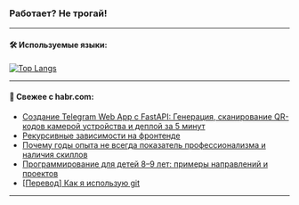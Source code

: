 ### Работает? Не трогай!

---
<!--
#### 🛠️ Technical stack:

![Java](https://img.shields.io/badge/Java-informational?logo=Oracle&style=flat&logoColor=white&color=FF4500)
![Kotlin](https://img.shields.io/badge/Kotlin-informational?logo=Kotlin&style=flat&logoColor=white&color=774D97)
![TS](https://img.shields.io/badge/TypeScript-informational?logo=typeScript&style=flat&logoColor=black&color=017acc)
![Python](https://img.shields.io/badge/Python-informational?logo=Python&style=flat&logoColor=black&color=ffdd54) <br>
![Spring](https://img.shields.io/badge/Spring-informational?logo=Spring&style=flat&logoColor=white&color=6DB33F) 
![SpringBoot](https://img.shields.io/badge/SpringBoot-informational?logo=SpringBoot&style=flat&logoColor=white&color=6DB33F)
![Nest](https://img.shields.io/badge/NestJS-informational?logo=NestJS&style=flat&logoColor=white&color=E0234E) 
![NodeJS](https://img.shields.io/badge/NodeJS-informational?logo=node.js&style=flat&logoColor=white&color=70A760)<br>
![PostgreSQL](https://img.shields.io/badge/PostgreSQL-informational?logo=PostgreSQL&style=flat&logoColor=white&color=DAA520)
![MongoDB](https://img.shields.io/badge/MongoDB-informational?logo=MongoDB&style=flat&logoColor=white&color=870000)
![Apache](https://img.shields.io/badge/Apache-informational?logo=apache&style=flat&logoColor=white&color=f74e28)

___ 
-->

#### 🛠️ Используемые языки:

[![Top Langs](https://github-readme-stats-82jvfl3w3-advtsettinggmailcoms-projects.vercel.app/api/top-langs/?username=zloylis&langs_count=10&hide_title=true&title_color=e6edf3&size_weight=0.5&count_weight=0.5&layout=compact&hide_progress=true&hide_border=true&theme=dracula)](https://github.com/zloylis)

<!---


####  :octocat:&nbsp;&nbsp; Статистика:

![GitHub stats](https://github-readme-stats-u2qms2cxw-advtsettinggmailcoms-projects.vercel.app/api?username=zloylis&show_icons=true&hide_border=true&theme=dracula&title_color=e6edf3&include_all_commits=true&count_private=true&hide_rank=false&hide_title=true&rank_icon=github)
-->
---

#### 💬 Свежее с habr.com:

<!-- BLOG-POST-LIST:START -->
- [Создание Telegram Web App с FastAPI: Генерация, сканирование QR-кодов камерой устройства и деплой за 5 минут](https://habr.com/ru/companies/amvera/articles/852490/?utm_source=habrahabr&utm_medium=rss&utm_campaign=852490)
- [Рекурсивные зависимости на фронтенде](https://habr.com/ru/articles/852680/?utm_source=habrahabr&utm_medium=rss&utm_campaign=852680)
- [Почему годы опыта не всегда показатель профессионализма и наличия скиллов](https://habr.com/ru/articles/852672/?utm_source=habrahabr&utm_medium=rss&utm_campaign=852672)
- [Программирование для детей 8–9 лет: примеры направлений и проектов](https://habr.com/ru/companies/pixel_study/articles/852670/?utm_source=habrahabr&utm_medium=rss&utm_campaign=852670)
- [[Перевод] Как я использую git](https://habr.com/ru/companies/beget/articles/852626/?utm_source=habrahabr&utm_medium=rss&utm_campaign=852626)
<!-- BLOG-POST-LIST:END -->

---
